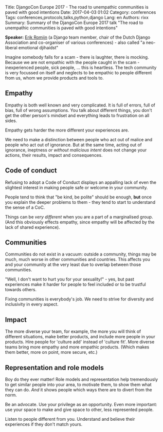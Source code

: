 Title: DjangoCon Europe 2017 - The road to unempathic communities is paved with good intentions
Date:   2017-04-03 01:02
Category: conferences
Tags: conferences,protocols,talks,python,django
Lang: en
Authors: rixx
Summary: Summary of the DjangoCon Europe 2017 talk "The road to unempathic communities is paved with good intentions"

**Speaker:** [Erik Romijn](https://twitter.com/erikpub) (a Django team member, chair of the Dutch Django Association
and co-organiser of various conferences) - also called "a neo-liberal emotional djihaidst"

Imagine somebody falls for a scam - there is laughter, there is mocking. Because we are not empathic with the
people caught in the scam - inexperienced people, sick people, … this is heartless.
The tech community is very focussed on itself and neglects to be empathic to people different from us, whom we provide
products and tools to.

## Empathy

Empathy is both well known and very complicated. It is full of errors, full of bias, full of wrong assumptions.
You talk about different things, you don't get the other person's mindset and everything leads to frustration on all
sides.

Empathy gets harder the more different your experiences are.

We need to make a distinction between people who act out of malice and people who act out of ignorance. But at the same
time, acting out of ignorance, ineptness *or without malicious intent* does not change your actions, their results,
impact and consequences.

## Code of conduct

Refusing to adopt a Code of Conduct displays an appalling lack of even the slightest interest in making people safe or
welcome in your community.

People tend to think that "be kind, be polite" should be enough, **but** once you explain the deeper problems to them - 
they tend to start to understand the sense of a CoC.

Things can be *very different* when you are a part of a marginalised group. (And this obviously effects empathy, since
empathy will be affected by the lack of shared experience).

## Communities

Communities do not exist in a vacuum: outside a community, things may be much, much worse in other communities and
countries. This affects you and your community at the very least due to overlap between those communities.

"Well, I don't want to hurt you for your sexuality!" - yes, but past experiences make it harder for people to feel
included or to be trustful towards others.

Fixing communities is everybody's job. We need to strive for diversity and inclusivity in every aspect.

## Impact

The more diverse
your team, for example, the more you will think of different situations, make better products, and include more people
in your products. Hire people for 'culture add' instead of 'culture fit'. More diverse teams bring more empathy and
more empathic products. (Which makes them better, more on point, more secure, etc.)

## Representation and role models

Boy do they ever matter! Role models and representation help tremendously to get similar people into your area, to
motivate them, to show them what they can do. *And* it shows people which ways there are to divert from the norm.

Be an advocate. Use your privilege as an opportunity. Even more important: use your space to make and give space to
other, less represented people.

Listen to people different from you. Understand and believe their experiences if they don't match yours.
